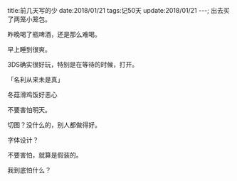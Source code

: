 title:前几天写的少
date:2018/01/21
tags:记50天
update:2018/01/21
---;
出去买了两笼小笼包。

昨晚喝了瓶啤酒，还是那么难喝。

早上睡到很爽。

3DS确实很好玩，特别是在等待的时候，打开。

「名利从来未是真」

冬菇滑鸡饭好恶心

不要害怕明天。

切图？没什么的，别人都做得好。

字体设计？

不要害怕，就算是假装的。

我到底怕什么？
